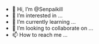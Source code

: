 - 👋 Hi, I’m @Senpaikill
- 👀 I’m interested in ...
- 🌱 I’m currently learning ...
- 💞️ I’m looking to collaborate on ...
- 📫 How to reach me ...

<!---
Senpaikill/Senpaikill is a ✨ special ✨ repository because its `README.md` (this file) appears on your GitHub profile.
You can click the Preview link to take a look at your changes.
--->
